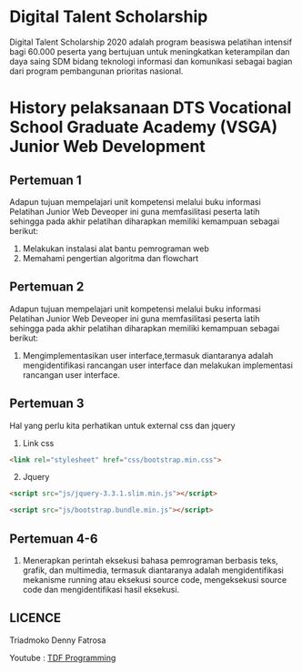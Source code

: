 # Digital Talent Scholarship 
Digital Talent Scholarship 2020 adalah program beasiswa pelatihan intensif bagi 60.000 peserta yang bertujuan untuk meningkatkan keterampilan dan daya saing SDM bidang teknologi informasi dan komunikasi sebagai bagian dari program pembangunan prioritas nasional.

# History pelaksanaan DTS Vocational School Graduate Academy (VSGA) Junior Web Development

## Pertemuan 1 
Adapun tujuan mempelajari unit kompetensi melalui buku informasi Pelatihan Junior Web Deveoper ini guna memfasilitasi peserta latih sehingga pada akhir pelatihan diharapkan memiliki kemampuan sebagai berikut:
1. Melakukan instalasi alat bantu pemrograman web
2. Memahami pengertian algoritma dan flowchart
## Pertemuan 2
Adapun tujuan mempelajari unit kompetensi melalui buku informasi Pelatihan Junior Web Deveoper ini guna memfasilitasi peserta latih sehingga pada akhir pelatihan diharapkan memiliki kemampuan sebagai berikut:
1. Mengimplementasikan user interface,termasuk diantaranya adalah mengidentifikasi rancangan user interface dan melakukan implementasi rancangan user interface.
## Pertemuan 3
Hal yang perlu kita perhatikan untuk external css dan jquery

1. Link css
```html
<link rel="stylesheet" href="css/bootstrap.min.css">
```
2. Jquery
```html
<script src="js/jquery-3.3.1.slim.min.js"></script>

<script src="js/bootstrap.bundle.min.js"></script>
```
## Pertemuan 4-6
1. Menerapkan perintah eksekusi bahasa pemrograman berbasis teks, grafik,
dan multimedia, termasuk diantaranya adalah mengidentifikasi mekanisme
running atau eksekusi source code, mengeksekusi source code dan
mengidentifikasi hasil eksekusi.

## LICENCE
Triadmoko Denny Fatrosa

Youtube : [TDF Programming](https://www.youtube.com/channel/UC1lCZMXOA8w_S4LvI3eNz1g?view_as=subscriber)
